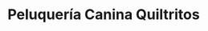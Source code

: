 ---
title: "Peluquería Canina Quiltritos"
url: /limache/peluqueria-canina-quiltritos/
shop: peluquería canina
---
